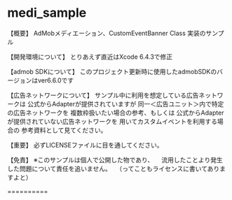 medi_sample
===========

【概要】
AdMobメディエーション、CustomEventBanner Class 実装のサンプル

【開発環境について】
とりあえず直近はXcode 6.4.3で修正

【admob SDKについて】
このプロジェクト更新時に使用したadmobSDKのバージョンはver6.6.0です

【広告ネットワークについて】
サンプル中に利用を想定している広告ネットワークは
公式からAdapterが提供されていますが
同一＜広告ユニット＞内で特定の広告ネットワークを
複数枠扱いたい場合の参考、もしくは
公式からAdapterが提供されていない広告ネットワークを
用いてカスタムイベントを利用する場合の
参考資料として見てください。

【重要】
必ずLICENSEファイルに目を通してください。

【免責】
※このサンプルは個人で公開した物であり、
　流用したことより発生した問題について責任を追いません。
　（ってこともライセンスに書いてありますよと）

==========
